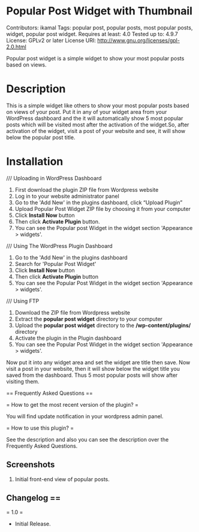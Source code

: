 
 # Popular Post Widget with Thumbnail

Contributors: ikamal
Tags: popular post, popular posts, most popular posts, widget, popular post widget.
Requires at least: 4.0
Tested up to: 4.9.7
License: GPLv2 or later
License URI: http://www.gnu.org/licenses/gpl-2.0.html

Popular post widget is a simple widget to show your most popular posts based on views.

# Description

This is a simple widget like others to show your most popular posts based on views of your post. Put it in any of your widget area from your WordPress dashboard and the it will automatically show 5 most popular posts which will be visited most after the activation of the widget.So, after activation of the widget, visit a post of your website and see, it will show below the popular post title.

# Installation

/// Uploading in WordPress Dashboard

1. First download the plugin ZIP file from Wordpress website
2. Log in to your website administrator panel
3. Go to the 'Add New' in the plugins dashboard, click “Upload Plugin”
4. Upload Popular Post Widget ZIP file by choosing it from your computer
5. Click **Install Now** button
6. Then click **Activate Plugin** button.
7. You can see the Popular post Widget in the widget section 'Appearance > widgets'.

/// Using The WordPress Plugin Dashboard

1. Go to the 'Add New' in the plugins dashboard
2. Search for 'Popular Post Widget'
3. Click **Install Now** button
4. Then click **Activate Plugin** button
5. You can see the Popular Post Widget in the widget section 'Appearance > widgets'.

/// Using FTP

1. Download the ZIP file from Wordpress website
2. Extract the **popular post widget** directory to your computer
3. Upload the **popular post widget** directory to the **/wp-content/plugins/** directory
4. Activate the plugin in the Plugin dashboard
5. You can see the Popular Post Widget in the widget section 'Appearance > widgets'.

Now put it into any widget area and set the widget are title then save. Now visit a post in your website, then it will show below the widget title you saved from the dashboard. Thus 5 most popular posts will show after visiting them.

== Frequently Asked Questions ==

= How to get the most recent version of the plugin? =

You will find update notification in your wordpress admin panel.

= How to use this plugin? =

See the description and also you can see the description over the Frequently Asked Questions.

## Screenshots
1. Initial front-end view of popular posts.


## Changelog ==

= 1.0 =
* Initial Release.

